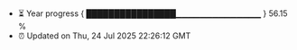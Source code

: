 - ⏳ Year progress { ████████████████▁▁▁▁▁▁▁▁▁▁▁▁▁▁ } 56.15 %
- ⏰ Updated on Thu, 24 Jul 2025 22:26:12 GMT

